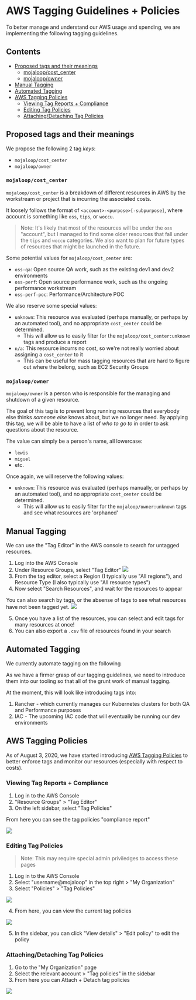 # AWS Tagging Guidelines + Policies

To better manage and understand our AWS usage and spending, we are implementing the following tagging guidelines.

## Contents
- [Proposed tags and their meanings](#proposed-tags-and-their-meanings)
    - [mojaloop/cost_center](#mojaloopcost_center)
    - [mojaloop/owner](#mojaloopowner)
- [Manual Tagging](#manual-tagging)
- [Automated Tagging](#automated-tagging)
- [AWS Tagging Policies](#aws-tagging-policies)
    - [Viewing Tag Reports + Compliance](#viewing-tag-reports--compliance)
    - [Editing Tag Policies](#editing-tag-policies)
    - [Attaching/Detaching Tag Policies](#attachingdetaching-tag-policies)

## Proposed tags and their meanings

We propose the following 2 tag _keys_:

- `mojaloop/cost_center`
- `mojaloop/owner`

### `mojaloop/cost_center`

`mojaloop/cost_center` is a breakdown of different resources in AWS by the workstream or project that is incurring the associated costs.

It loosely follows the format of `<account>-<purpose>[-subpurpose]`, where account is something like `oss`, `tips`, or `woccu`.
> Note: It's likely that most of the resources will be under the `oss` "account", but I managed to find some older resources that fall under the `tips` and `woccu` categories. We also want to plan for future types of resources that might be launched in the future.

Some potential values for `mojaloop/cost_center` are:

- `oss-qa`: Open source QA work, such as the existing dev1 and dev2 environments
- `oss-perf`: Open source performance work, such as the ongoing performance workstream
- `oss-perf-poc`: Performance/Architecture POC

We also reserve some special values:
- `unknown`: This resource was evaluated (perhaps manually, or perhaps by an automated tool), and no appropriate `cost_center` could be determined.
  - This will allow us to easily filter for the `mojaloop/cost_center:unknown` tags and produce a report
- `n/a`: This resource incurrs no cost, so we're not really worried about assigning a `cost_center` to it
  - This can be useful for mass tagging resources that are hard to figure out where the belong, such as EC2 Security Groups

### `mojaloop/owner`

`mojaloop/owner` is a person who is responsible for the managing and shutdown of a given resource.

The goal of this tag is to prevent long running resources that everybody else thinks _someone else_ knows about, but we no longer need. By applying this tag, we will be able to have a list of _who to go to_ in order to ask questions about the resource.

The value can simply be a person's name, all lowercase:
- `lewis`
- `miguel`
- etc.

Once again, we will reserve the following values:
- `unknown`: This resource was evaluated (perhaps manually, or perhaps by an automated tool), and no appropriate `cost_center` could be determined.
  - This will allow us to easily filter for the `mojaloop/owner:unknown` tags and see what resources are 'orphaned'


## Manual Tagging

We can use the "Tag Editor" in the AWS console to search for untagged resources.

1. Log into the AWS Console
2. Under Resource Groups, select "Tag Editor"
![](./images/tagging_01.png)
3. From the tag editor, select a Region (I typically use "All regions"), and Resource Type (I also typically use "All resource types")
4. Now select "Search Resources", and wait for the resources to appear

You can also search by tags, or the absense of tags to see what resources have not been tagged yet.
![](./images/tagging_02.png)

5. Once you have a list of the resources, you can select and edit tags for many resources at once!
6. You can also export a `.csv` file of resources found in your search


## Automated Tagging

We currently automate tagging on the following

As we have a firmer grasp of our tagging guidelines, we need to introduce them into our tooling so that all of the grunt work of manual tagging.

At the moment, this will look like introducing tags into:
1. Rancher - which currently manages our Kubernetes clusters for both QA and Performance purposes
2. IAC - The upcoming IAC code that will eventually be running our dev environments


## AWS Tagging Policies

As of August 3, 2020, we have started introducing [AWS Tagging Policies](https://docs.aws.amazon.com/organizations/latest/userguide/orgs_manage_policies_tag-policies.html) to better enforce tags and monitor our resources (especially with respect to costs).


### Viewing Tag Reports + Compliance

1. Log in to the AWS Console
2. "Resource Groups" > "Tag Editor"
3. On the left sidebar, select "Tag Policies"

From here you can see the tag policies "compliance report"

![](./images/tagging_03.png)


### Editing Tag Policies

> Note: This may require special admin priviledges to access these pages

1. Log in to the AWS Console
2. Select "username@mojaloop" in the top right > "My Organization"
3. Select "Policies" > "Tag Policies"

![](./images/tagging_04.png)

4. From here, you can view the current tag policies

![](./images/tagging_05.png)

5. In the sidebar, you can click "View details" > "Edit policy" to edit the policy


### Attaching/Detaching Tag Policies

1. Go to the "My Organization" page
2. Select the relevant account > "Tag policies" in the sidebar
3. From here you can Attach + Detach tag policies

![](./images/tagging_06.png)
